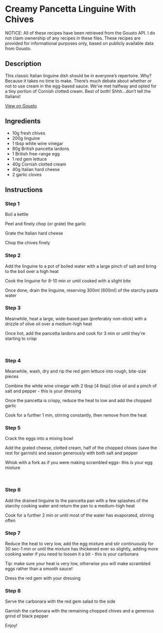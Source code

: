 # Creamy Pancetta Linguine With Chives 

NOTICE: All of these recipes have been retrieved from the Gousto API. I do not claim ownership of any recipes in these files. These recipes are provided for informational purposes only, based on publicly available data from Gousto.

## Description

This classic Italian linguine dish should be in everyone’s repertoire. Why? Because it takes no time to make. There’s much debate about whether or not to use cream in the egg-based sauce. We’ve met halfway and opted for a tiny portion of Cornish clotted cream. Best of both! Shhh...don’t tell the Italians! 

[View on Gousto](https://www.gousto.co.uk/recipes/cookbook/creamy-pancetta-linguine-with-chives)

## Ingredients

- 10g fresh chives
- 200g linguine
- 1 tbsp white wine vinegar 
- 80g British pancetta lardons
- 1 British free-range egg
- 1 red gem lettuce
- 40g Cornish clotted cream
- 40g Italian hard cheese
- 2 garlic cloves

## Instructions


### Step 1

Boil a kettle


Peel and finely chop (or grate) the garlic


Grate the Italian hard&nbsp;cheese


Chop the chives finely


### Step 2

Add the linguine to a pot of boiled water with a large pinch of salt and bring to the boil over a high heat


Cook the linguine for 8-10 min or until cooked with a slight bite


Once done, drain the linguine, reserving 300ml <span class="text-danger">[600ml]</span> of the starchy pasta water


### Step 3

Meanwhile, heat a large, wide-based pan (preferably non-stick) with a drizzle of olive oil over a medium-high heat&nbsp;


Once hot, add the pancetta&nbsp;lardons and cook for 3 min or until they're starting to crisp


&nbsp;


### Step 4

<span class="text-highlight">Meanwhile, wash, dry and rip the red gem lettuce into rough, bite-size pieces</span>


<span class="text-highlight">Combine the white wine vinegar with 2 tbsp <span class="text-danger">[4 tbsp]</span> olive oil and a pinch of salt and pepper - this is your dressing&nbsp;</span>


<span class="text-highlight">Once the pancetta is crispy, reduce the heat to low and add the chopped garlic&nbsp;</span>


<span class="text-highlight">Cook for a further 1 min, stirring constantly, then remove from the heat&nbsp;</span>


### Step 5

<span class="text-highlight">Crack the eggs into a mixing bowl</span>


<span class="text-highlight">Add the grated cheese, clotted cream, half of the chopped chives (save the rest for garnish) and season generously with both salt and pepper</span>


<span class="text-highlight">Whisk with a fork as if you were making scrambled eggs- this is your egg mixture</span>


&nbsp;


### Step 6

Add the drained linguine to the pancetta pan with a few splashes of the starchy cooking water and return the pan to a medium-high heat


Cook for a further 2 min or until most of the water has evaporated, stirring often


### Step 7

Reduce the heat to very low, add the egg mixture and stir continuously for 30 sec-1 min or until the mixture has thickened ever so slightly, adding more cooking water if you need to loosen it a bit - this is your carbonara


Tip: make sure your heat is very low, otherwise you will make scrambled eggs rather than a smooth sauce!


Dress the red gem with your dressing

### Step 8

Serve the carbonara with the&nbsp;red gem salad to the side


Garnish the carbonara with&nbsp;the remaining chopped&nbsp;chives and a generous grind&nbsp;of black&nbsp;pepper


Enjoy!

